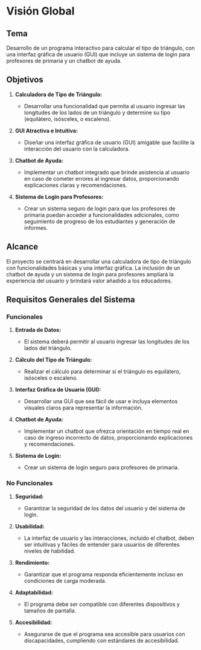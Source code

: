# Visión Global

## Tema
Desarrollo de un programa interactivo para calcular el tipo de triángulo, con una interfaz gráfica de usuario (GUI) que incluye un sistema de login para profesores de primaria y un chatbot de ayuda.

## Objetivos
1. **Calculadora de Tipo de Triángulo:**
   - Desarrollar una funcionalidad que permita al usuario ingresar las longitudes de los lados de un triángulo y determine su tipo (equilátero, isósceles, o escaleno).
  
2. **GUI Atractiva e Intuitiva:**
   - Diseñar una interfaz gráfica de usuario (GUI) amigable que facilite la interacción del usuario con la calculadora.

3. **Chatbot de Ayuda:**
   - Implementar un chatbot integrado que brinde asistencia al usuario en caso de cometer errores al ingresar datos, proporcionando explicaciones claras y recomendaciones.

4. **Sistema de Login para Profesores:**
   - Crear un sistema seguro de login para que los profesores de primaria puedan acceder a funcionalidades adicionales, como seguimiento de progreso de los estudiantes y generación de informes.

## Alcance
El proyecto se centrará en desarrollar una calculadora de tipo de triángulo con funcionalidades básicas y una interfaz gráfica. La inclusión de un chatbot de ayuda y un sistema de login para profesores ampliará la experiencia del usuario y brindará valor añadido a los educadores.

## Requisitos Generales del Sistema

### Funcionales
1. **Entrada de Datos:**
   - El sistema deberá permitir al usuario ingresar las longitudes de los lados del triángulo.
   
2. **Cálculo del Tipo de Triángulo:**
   - Realizar el cálculo para determinar si el triángulo es equilátero, isósceles o escaleno.
   
3. **Interfaz Gráfica de Usuario (GUI):**
   - Desarrollar una GUI que sea fácil de usar e incluya elementos visuales claros para representar la información.

4. **Chatbot de Ayuda:**
   - Implementar un chatbot que ofrezca orientación en tiempo real en caso de ingreso incorrecto de datos, proporcionando explicaciones y recomendaciones.

5. **Sistema de Login:**
   - Crear un sistema de login seguro para profesores de primaria.

### No Funcionales
1. **Seguridad:**
   - Garantizar la seguridad de los datos del usuario y del sistema de login.

2. **Usabilidad:**
   - La interfaz de usuario y las interacciones, incluido el chatbot, deben ser intuitivas y fáciles de entender para usuarios de diferentes niveles de habilidad.

3. **Rendimiento:**
   - Garantizar que el programa responda eficientemente incluso en condiciones de carga moderada.

4. **Adaptabilidad:**
   - El programa debe ser compatible con diferentes dispositivos y tamaños de pantalla.

5. **Accesibilidad:**
   - Asegurarse de que el programa sea accesible para usuarios con discapacidades, cumpliendo con estándares de accesibilidad.
